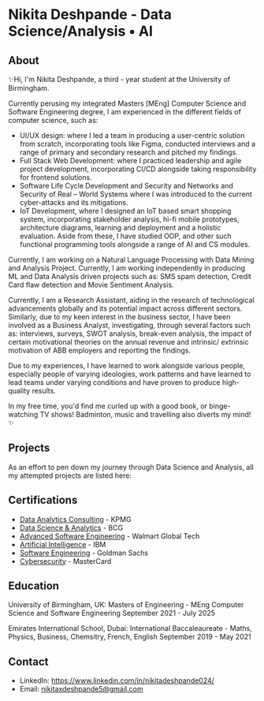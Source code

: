 # Nikita Deshpande - Data Science/Analysis • AI
## About
✨Hi, I'm Nikita Deshpande, a third - year student at the University of Birmingham. 

Currently perusing my integrated Masters [MEng] Computer Science and Software Engineering degree, I am experienced in the different fields of computer science, such as: 
- UI/UX design: where I led a team in producing a user-centric solution from scratch, incorporating tools like Figma, conducted interviews and a range of primary and secondary research and pitched my findings.
- Full Stack Web Development: where I practiced leadership and agile project development, incorporating CI/CD alongside taking responsibility for frontend solutions.
- Software Life Cycle Development and Security and Networks and Security of Real – World Systems where I was introduced to the current cyber-attacks and its mitigations.
- IoT Development, where I designed an IoT based smart shopping system, incorporating stakeholder analysis, hi-fi mobile prototypes, architecture diagrams, learning and deployment and a holistic evaluation.
Aside from these, I have studied OOP, and other such functional programming tools alongside a range of AI and CS modules. 

Currently, I am working on a Natural Language Processing with Data Mining and Analysis Project. Currently, I am working independently in producing ML and Data Analysis driven projects such as: SMS spam detection, Credit Card flaw detection and Movie Sentiment Analysis.

Currently, I am a Research Assistant, aiding in the research of technological advancements globally and its potential impact across different sectors. Similarly, due to my keen interest in the business sector, I have been involved as a Business Analyst, investigating, through several factors such as: interviews, surveys, SWOT analysis, break-even analysis, the impact of certain motivational theories on the annual revenue and intrinsic/ extrinsic motivation of ABB employers and reporting the findings. 

Due to my experiences, I have learned to work alongside various people, especially people of varying ideologies, work patterns and have learned to lead teams under varying conditions and have proven to produce high-quality results.

In my free time, you'd find me curled up with a good book, or binge-watching TV shows! Badminton, music and travelling also diverts my mind!✨

## Projects 
As an effort to pen down my journey through Data Science and Analysis, all my attempted projects are listed here:



## Certifications

- [Data Analytics Consulting](https://forage-uploads-prod.s3.amazonaws.com/completion-certificates/KPMG%20AU/m7W4GMqeT3bh9Nb2c_KPMG%20AU_FhiAwiuF9EjpyYc4b_1692005950556_completion_certificate.pdf) - 
KPMG
- [Data Science & Analytics](https://forage-uploads-prod.s3.amazonaws.com/completion-certificates/BCG%20/Tcz8gTtprzAS4xSoK_BCG_FhiAwiuF9EjpyYc4b_1687712543302_completion_certificate.pdf) - BCG
- [Advanced Software Engineering](https://forage-uploads-prod.s3.amazonaws.com/completion-certificates/Walmart%20USA/oX6f9BbCL9kJDJzfg_Walmart%20USA_FhiAwiuF9EjpyYc4b_1687689536788_completion_certificate.pdf) - Walmart Global Tech
- [Artificial Intelligence](https://coursera.org/verify/JRS3P3EENLGN) - IBM
- [Software Engineering](https://forage-uploads-prod.s3.amazonaws.com/completion-certificates/Goldman%20Sachs/NPdeQ43o8P9HJmJzg_Goldman%20Sachs_FhiAwiuF9EjpyYc4b_1690027286632_completion_certificate.pdf) - Goldman Sachs
- [Cybersecurity](https://forage-uploads-prod.s3.amazonaws.com/completion-certificates/mastercard/vcKAB5yYAgvemepGQ_Mastercard_FhiAwiuF9EjpyYc4b_1704221019708_completion_certificate.pdf) - MasterCard

## Education
University of Birmingham, UK:
Masters of Engineering - MEng Computer Science and Software Engineering
September 2021 - July 2025

Emirates International School, Dubai:
International Baccaleaureate - Maths, Physics, Business, Chemsitry, French, English
September 2019 - May 2021

## Contact
- LinkedIn: https://www.linkedin.com/in/nikitadeshpande024/
- Email: nikitaxdeshpande5@gmail.com

